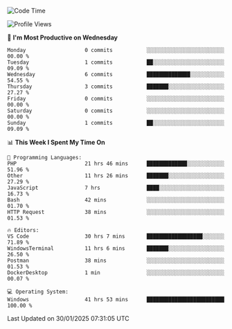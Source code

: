 <!--START_SECTION:waka-->
![Code Time](http://img.shields.io/badge/Code%20Time-3%2C972%20hrs%2028%20mins-blue)

![Profile Views](http://img.shields.io/badge/Profile%20Views-0-blue)

📅 **I'm Most Productive on Wednesday** 

```text
Monday                   0 commits           ░░░░░░░░░░░░░░░░░░░░░░░░░   00.00 % 
Tuesday                  1 commits           ██░░░░░░░░░░░░░░░░░░░░░░░   09.09 % 
Wednesday                6 commits           ██████████████░░░░░░░░░░░   54.55 % 
Thursday                 3 commits           ███████░░░░░░░░░░░░░░░░░░   27.27 % 
Friday                   0 commits           ░░░░░░░░░░░░░░░░░░░░░░░░░   00.00 % 
Saturday                 0 commits           ░░░░░░░░░░░░░░░░░░░░░░░░░   00.00 % 
Sunday                   1 commits           ██░░░░░░░░░░░░░░░░░░░░░░░   09.09 % 
```


📊 **This Week I Spent My Time On** 

```text
💬 Programming Languages: 
PHP                      21 hrs 46 mins      █████████████░░░░░░░░░░░░   51.96 % 
Other                    11 hrs 26 mins      ███████░░░░░░░░░░░░░░░░░░   27.29 % 
JavaScript               7 hrs               ████░░░░░░░░░░░░░░░░░░░░░   16.73 % 
Bash                     42 mins             ░░░░░░░░░░░░░░░░░░░░░░░░░   01.70 % 
HTTP Request             38 mins             ░░░░░░░░░░░░░░░░░░░░░░░░░   01.53 % 

🔥 Editors: 
VS Code                  30 hrs 7 mins       ██████████████████░░░░░░░   71.89 % 
WindowsTerminal          11 hrs 6 mins       ███████░░░░░░░░░░░░░░░░░░   26.50 % 
Postman                  38 mins             ░░░░░░░░░░░░░░░░░░░░░░░░░   01.53 % 
DockerDesktop            1 min               ░░░░░░░░░░░░░░░░░░░░░░░░░   00.07 % 

💻 Operating System: 
Windows                  41 hrs 53 mins      █████████████████████████   100.00 % 
```


 Last Updated on 30/01/2025 07:31:05 UTC
<!--END_SECTION:waka-->
